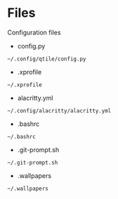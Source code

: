# Files
Configuration files

* config.py
```
~/.config/qtile/config.py
```
* .xprofile
```
~/.xprofile
```
* alacritty.yml
```
~/.config/alacritty/alacritty.yml
```
* .bashrc
```
~/.bashrc
```
* .git-prompt.sh
```
~/.git-prompt.sh
```
* .wallpapers
```
~/.wallpapers
```
